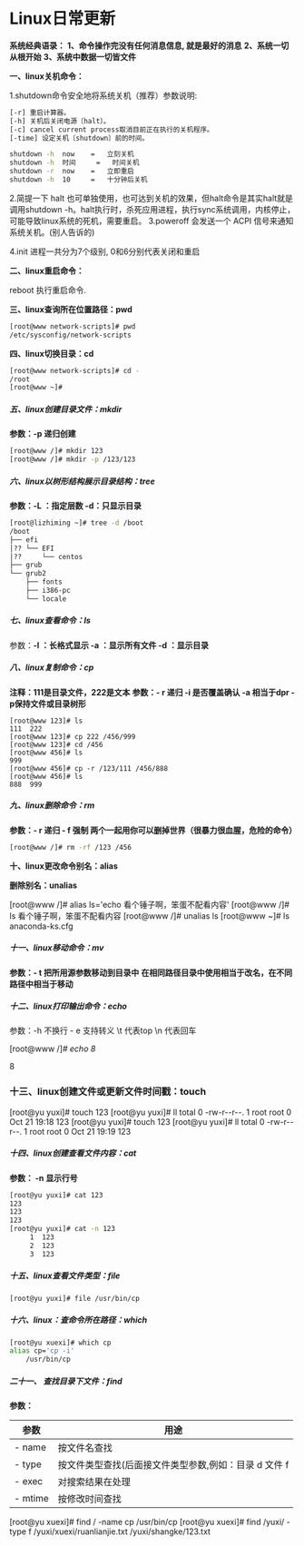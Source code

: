 # Linux日常更新

**系统经典语录：**
 **1、命令操作完没有任何消息信息, 就是最好的消息**
 **2、系统一切从根开始**
 **3、系统中数据一切皆文件**

**一、linux关机命令：**

1.shutdown命令安全地将系统关机（推荐）参数说明:

```bash
[-r] 重启计算器。
[-h] 关机后关闭电源〔halt〕。
[-c] cancel current process取消目前正在执行的关机程序。
[-time] 设定关机〔shutdown〕前的时间。

shutdown -h  now   	=	立刻关机
shutdown -h  时间  	= 	时间关机
shutdown -r  now  	=	立即重启
shutdown -h  10     =	十分钟后关机

```

2.简提一下 halt 也可单独使用，也可达到关机的效果，但halt命令是其实halt就是调用shutdown -h。halt执行时，杀死应用进程，执行sync系统调用，内核停止，可能导致linux系统的死机，需要重启。
3.poweroff 会发送一个 ACPI 信号来通知系统关机。(别人告诉的)

4.init 进程一共分为7个级别, 0和6分别代表关闭和重启

**二、linux重启命令：**

reboot 执行重启命令.

**三、linux查询所在位置路径：pwd**

```bash
[root@www network-scripts]# pwd
/etc/sysconfig/network-scripts

```

**四、linux切换目录：cd**

```bash
[root@www network-scripts]# cd -
/root
[root@www ~]#
```

##### 五、linux创建目录文件：mkdir

 

**参数：-p 递归创建**

```bash
[root@www /]# mkdir 123
[root@www /]# mkdir -p /123/123
```

##### 六、linux以树形结构展示目录结构：tree

 

**参数：-L ：指定层数  -d：只显示目录**

```bash
[root@lizhiming ~]# tree -d /boot
/boot
├── efi
│?? └── EFI
│??     └── centos
├── grub
└── grub2
    ├── fonts
    ├── i386-pc
    └── locale

```

##### 七、linux查看命令：ls

 

参数：**-l ：长格式显示  -a ：显示所有文件  -d ：显示目录**

##### 八、linux复制命令：cp

 

**注释：111是目录文件，222是文本**
 **参数：- r  递归   -i 是否覆盖确认  -a 相当于dpr    -p保持文件或目录树形**

```
[root@www 123]# ls
111  222
[root@www 123]# cp 222 /456/999
[root@www 123]# cd /456
[root@www 456]# ls
999
[root@www 456]# cp -r /123/111 /456/888
[root@www 456]# ls
888  999
```

##### 九、linux删除命令：rm

 

**参数：- r 递归 - f 强制  两个一起用你可以删掉世界（很暴力很血腥，危险的命令）**

 

```bash
[root@www /]# rm -rf /123 /456
```

**十、linux更改命令别名：alias**

**删除别名：unalias**

[root@www /]# alias ls='echo 看个锤子啊，笨蛋不配看内容'
[root@www /]# ls
看个锤子啊，笨蛋不配看内容
[root@www /]# unalias ls
[root@www ~]# ls
anaconda-ks.cfg

##### 十一、linux移动命令：mv

 

**参数：- t 把所用源参数移动到目录中**
 **在相同路径目录中使用相当于改名，在不同路径中相当于移动**

##### 十二、linux打印输出命令：echo

参数：-h 不换行   - e 支持转义    \t 代表top    \n 代表回车

[root@www /]*# echo 8* 

8

### 十三、linux创建文件或更新文件时间戳：touch

[root@yu yuxi]# touch 123
[root@yu yuxi]# ll
total 0
-rw-r--r--. 1 root root 0 Oct 21 19:18 123
[root@yu yuxi]# touch 123
[root@yu yuxi]# ll
total 0
-rw-r--r--. 1 root root 0 Oct 21 19:19 123

##### 十四、linux创建查看文件内容：cat

 

**参数： -n 显示行号**

 

```bash
[root@yu yuxi]# cat 123
123
123
123
[root@yu yuxi]# cat -n 123
     1	123
     2	123
     3	123
```

##### 十五、linux查看文件类型：file

 

```bash
[root@yu yuxi]# file /usr/bin/cp
```

##### 十六、linux：查命令所在路径：which

 

```bash
[root@yu xuexi]# which cp
alias cp='cp -i'
	/usr/bin/cp
```

##### 二十一、	查找目录下文件：find

 

**参数：**

 

| 参数    | 用途                                                  |
| ------- | ----------------------------------------------------- |
| - name  | 按文件名查找                                          |
| - type  | 按文件类型查找(后面接文件类型参数,例如：目录 d 文件 f |
| - exec  | 对搜索结果在处理                                      |
| - mtime | 按修改时间查找                                        |

[root@yu xuexi]# find / -name cp
/usr/bin/cp
[root@yu xuexi]# find /yuxi/ -type f
/yuxi/xuexi/ruanlianjie.txt
/yuxi/shangke/123.txt

